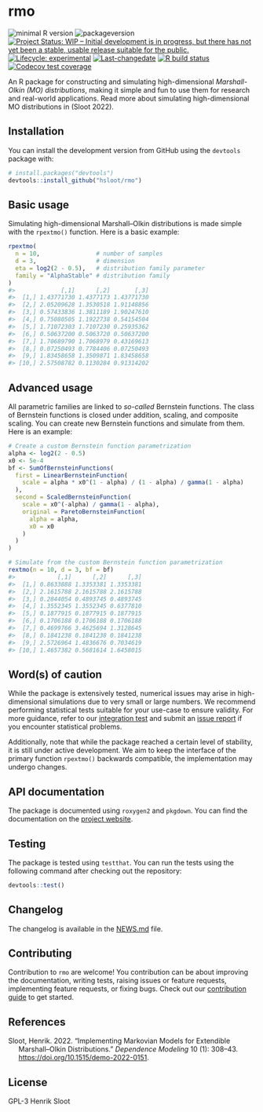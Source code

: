 
<!-- README.md is generated from README.Rmd. Please edit that file -->

# rmo

<!-- badges: start -->

![minimal R
version](https://img.shields.io/badge/R%3E%3D-3.4.0-6666ff.svg)
![packageversion](https://img.shields.io/badge/Package%20version-0.8.3-orange.svg?style=flat-square)
[![Project Status: WIP – Initial development is in progress, but there
has not yet been a stable, usable release suitable for the
public.](https://www.repostatus.org/badges/latest/wip.svg)](https://www.repostatus.org/#wip)
[![Lifecycle:
experimental](https://img.shields.io/badge/lifecycle-experimental-orange.svg)](https://www.tidyverse.org/lifecycle/#experimental)
[![Last-changedate](https://img.shields.io/badge/last%20change-2024--04--01-yellowgreen.svg)](/commits/master)
[![R build
status](https://github.com/hsloot/rmo/workflows/check-full/badge.svg)](https://github.com/hsloot/rmo/actions)
[![Codecov test
coverage](https://codecov.io/gh/hsloot/rmo/branch/master/graph/badge.svg)](https://codecov.io/gh/hsloot/rmo?branch=main)
<!-- badges: end -->

An R package for constructing and simulating high-dimensional
*Marshall-Olkin (MO) distributions*, making it simple and fun to use
them for research and real-world applications. Read more about
simulating high-dimensional MO distributions in (Sloot 2022).

## Installation

You can install the development version from GitHub using the `devtools`
package with:

``` r
# install.packages("devtools")
devtools::install_github("hsloot/rmo")
```

## Basic usage

Simulating high-dimensional Marshall–Olkin distributions is made simple
with the `rpextmo()` function. Here is a basic example:

``` r
rpextmo(
  n = 10,                # number of samples
  d = 3,                 # dimension
  eta = log2(2 - 0.5),   # distribution family parameter
  family = "AlphaStable" # distribution family
)
#>             [,1]      [,2]       [,3]
#>  [1,] 1.43771730 1.4377173 1.43771730
#>  [2,] 2.05209628 1.3530518 1.91148856
#>  [3,] 0.57433836 1.3811189 1.90247610
#>  [4,] 0.75080505 1.1922738 0.54154504
#>  [5,] 1.71072303 1.7107230 0.25935362
#>  [6,] 0.50637200 0.5063720 0.50637200
#>  [7,] 1.70689790 1.7068979 0.43169613
#>  [8,] 0.07250493 0.7784406 0.07250493
#>  [9,] 1.83458658 1.3509871 1.83458658
#> [10,] 2.57508782 0.1130284 0.91314202
```

## Advanced usage

All parametric families are linked to *so-called* Bernstein functions.
The class of Bernstein functions is closed under addition, scaling, and
composite scaling. You can create new Bernstein functions and simulate
from them. Here is an example:

``` r
# Create a custom Bernstein function parametrization
alpha <- log2(2 - 0.5)
x0 <- 5e-4
bf <- SumOfBernsteinFunctions(
  first = LinearBernsteinFunction(
    scale = alpha * x0^(1 - alpha) / (1 - alpha) / gamma(1 - alpha)
  ),
  second = ScaledBernsteinFunction(
    scale = x0^(-alpha) / gamma(1 - alpha),
    original = ParetoBernsteinFunction(
      alpha = alpha,
      x0 = x0
    )
  )
)

# Simulate from the custom Bernstein function parametrization
rextmo(n = 10, d = 3, bf = bf)
#>            [,1]      [,2]      [,3]
#>  [1,] 0.8633888 1.3353381 1.3353381
#>  [2,] 2.1615788 2.1615788 2.1615788
#>  [3,] 0.2844054 0.4893745 0.4893745
#>  [4,] 1.3552345 1.3552345 0.6377810
#>  [5,] 0.1877915 0.1877915 0.1877915
#>  [6,] 0.1706188 0.1706188 0.1706188
#>  [7,] 0.4699766 3.4625694 1.3128645
#>  [8,] 0.1841238 0.1841238 0.1841238
#>  [9,] 2.5726964 1.4836676 0.7034619
#> [10,] 1.4657382 0.5681614 1.6458015
```

## Word(s) of caution

While the package is extensively tested, numerical issues may arise in
high-dimensional simulations due to very small or large numbers. We
recommend performing statistical tests suitable for your use-case to
ensure validity. For more guidance, refer to our [integration
test](https://github.com/hsloot/rmo/blob/master/other/integration-test.Rmd)
and submit an [issue
report](https://github.com/hsloot/rmo/issues/new?assignees=&labels=bug&template=statistical_problem.md&title=%5BSTAT%5D)
if you encounter statistical problems.

Additionally, note that while the package reached a certain level of
stability, it is still under active development. We aim to keep the
interface of the primary function `rpextmo()` backwards compatible, the
implementation may undergo changes.

## API documentation

The package is documented using `roxygen2` and `pkgdown`. You can find
the documentation on the [project website](reference/index.html).

## Testing

The package is tested using `testthat`. You can run the tests using the
following command after checking out the repository:

``` r
devtools::test()
```

## Changelog

The changelog is available in the [NEWS.md](NEWS.md) file.

## Contributing

Contribution to `rmo` are welcome! You contribution can be about
improving the documentation, writing tests, raising issues or feature
requests, implementing feature requests, or fixing bugs. Check out our
[contribution guide](.github/CONTRIBUTING.md) to get started.

## References

<div id="refs" class="references csl-bib-body hanging-indent"
entry-spacing="0">

<div id="ref-Sloot2022a" class="csl-entry">

Sloot, Henrik. 2022. “Implementing Markovian Models for Extendible
Marshall–Olkin Distributions.” *Dependence Modeling* 10 (1): 308–43.
<https://doi.org/10.1515/demo-2022-0151>.

</div>

</div>

## License

GPL-3 Henrik Sloot

